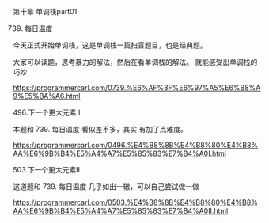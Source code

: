 第十章 单调栈part01

 739. 每日温度 

今天正式开始单调栈，这是单调栈一篇扫盲题目，也是经典题。

大家可以读题，思考暴力的解法，然后在看单调栈的解法。 就能感受出单调栈的巧妙

https://programmercarl.com/0739.%E6%AF%8F%E6%97%A5%E6%B8%A9%E5%BA%A6.html  

 496.下一个更大元素 I 

本题和 739. 每日温度 看似差不多，其实 有加了点难度。

https://programmercarl.com/0496.%E4%B8%8B%E4%B8%80%E4%B8%AA%E6%9B%B4%E5%A4%A7%E5%85%83%E7%B4%A0I.html  

503.下一个更大元素II 

这道题和 739. 每日温度 几乎如出一辙，可以自己尝试做一做

https://programmercarl.com/0503.%E4%B8%8B%E4%B8%80%E4%B8%AA%E6%9B%B4%E5%A4%A7%E5%85%83%E7%B4%A0II.html  


